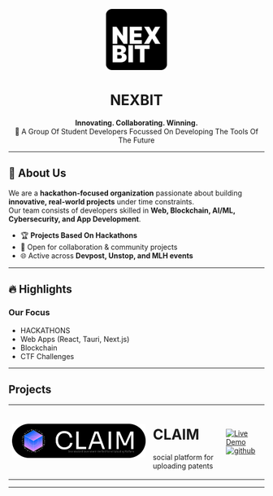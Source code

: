 <!-- Centered Banner -->
<p align="center">
  <img src="../logo.png" width="120"/>
</p>

<h1 align="center">NEXBIT</h1>
<p align="center">
  <b>Innovating. Collaborating. Winning.</b><br>
  🚀 A Group Of Student Developers Focussed On Developing The Tools Of The Future
</p>

---

## 🌟 About Us
We are a **hackathon-focused organization** passionate about building **innovative, real-world projects** under time constraints.  
Our team consists of developers skilled in **Web, Blockchain, AI/ML, Cybersecurity, and App Development**.  

- 🏆 **Projects Based On Hackathons**  
- 🤝 Open for collaboration & community projects  
- 🌐 Active across **Devpost, Unstop, and MLH events**  

---

## 🔥 Highlights

### **Our Focus**
- HACKATHONS
- Web Apps (React, Tauri, Next.js)  
- Blockchain
- CTF Challenges  

---



## Projects
<table>
  <tr>
    <td>
       <img src="../claim-1.svg" >
    </td>
    <td>
     <h1>CLAIM</h1> 
      <p></p>social platform for uploading patents</p>
    </td>
  <td>
     <a href="https://claim-nexbit.vercel.app">
    <img src="https://img.shields.io/badge/Live%20Demo-claim--nexbit.vercel.app-blue?style=for-the-badge" alt="Live Demo">
  </a>
    <a href="https://github.com/NEXBIT-X/CLAIM">
    <img src="https://img.shields.io/badge/GitHub-CLAIM-333?style=for-the-badge&logo=github" alt="github">
  </a>
  </td>
  </tr>
</table>

---


